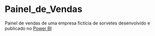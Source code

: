 # Painel_de_Vendas
 Painel de vendas de uma empresa fictícia de sorvetes desenvolvido e publicado no [Power BI](https://app.powerbi.com/groups/me/reports/9a4e4d6e-4095-4714-ad32-553d10cf83ba/ReportSection4656ffb0a6008ac7bbb8)
